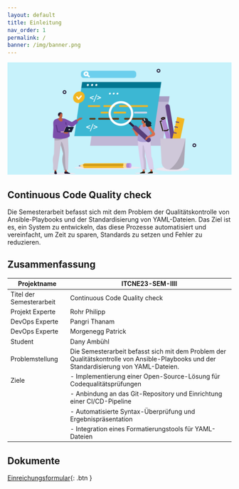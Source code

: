 ```yaml
---
layout: default
title: Einleitung 
nav_order: 1
permalink: /
banner: /img/banner.png
---
```

![Custom Banner](/docs/img/banner.png)

## Continuous Code Quality check

Die Semesterarbeit befasst sich mit dem Problem der Qualitätskontrolle von Ansible-Playbooks und der Standardisierung von YAML-Dateien. 
Das Ziel ist es, ein System zu entwickeln, das diese Prozesse automatisiert und vereinfacht, um Zeit zu sparen, Standards zu setzen und Fehler zu reduzieren.

## Zusammenfassung

| Projektname | ITCNE23-SEM-IIII |
|---|---|
| Titel der Semesterarbeit | Continuous Code Quality check  |
| Projekt Experte | Rohr Philipp |
| DevOps Experte | Pangri Thanam |
| DevOps Experte | Morgenegg Patrick |
| Student | Dany Ambühl  |
| Problemstellung | Die Semesterarbeit befasst sich mit dem Problem der Qualitätskontrolle von Ansible-Playbooks und der Standardisierung von YAML-Dateien.  |
| Ziele  | - Implementierung einer Open-Source-Lösung für Codequalitätsprüfungen |
|   | - Anbindung an das Git-Repository und Einrichtung einer CI/CD-Pipeline |
|   | - Automatisierte Syntax-Überprüfung und Ergebnispräsentation |
|   | - Integration eines Formatierungstools für YAML-Dateien |

## Dokumente

[Einreichungsformular](ITCNE23_Semesterarbeit_4_(Einreichungsformular).pdf){: .btn }
